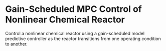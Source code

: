 # **Gain-Scheduled MPC Control of Nonlinear Chemical Reactor**

Control a nonlinear chemical reactor using a gain-scheduled model predictive controller as the reactor transitions from one operating condition to another.
